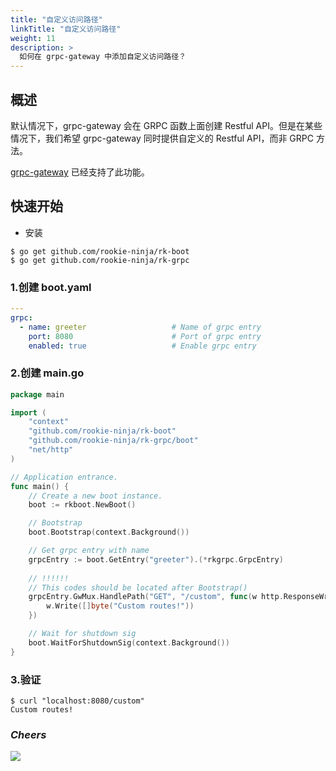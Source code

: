 ```yaml
---
title: "自定义访问路径"
linkTitle: "自定义访问路径"
weight: 11
description: >
  如何在 grpc-gateway 中添加自定义访问路径？
---
```


## 概述
默认情况下，grpc-gateway 会在 GRPC 函数上面创建 Restful API。但是在某些情况下，我们希望 grpc-gateway 同时提供自定义的 Restful API，而非 GRPC 方法。

[grpc-gateway](https://grpc-ecosystem.github.io/grpc-gateway/docs/operations/inject_router/) 已经支持了此功能。

## 快速开始
- 安装

```shell script
$ go get github.com/rookie-ninja/rk-boot
$ go get github.com/rookie-ninja/rk-grpc
```

### 1.创建 boot.yaml
```yaml
---
grpc:
  - name: greeter                   # Name of grpc entry
    port: 8080                      # Port of grpc entry
    enabled: true                   # Enable grpc entry
```

### 2.创建 main.go
```go
package main

import (
	"context"
	"github.com/rookie-ninja/rk-boot"
	"github.com/rookie-ninja/rk-grpc/boot"
	"net/http"
)

// Application entrance.
func main() {
	// Create a new boot instance.
	boot := rkboot.NewBoot()

	// Bootstrap
	boot.Bootstrap(context.Background())

	// Get grpc entry with name
	grpcEntry := boot.GetEntry("greeter").(*rkgrpc.GrpcEntry)
    
    // !!!!!!
    // This codes should be located after Bootstrap()
	grpcEntry.GwMux.HandlePath("GET", "/custom", func(w http.ResponseWriter, r *http.Request, pathParams map[string]string) {
		w.Write([]byte("Custom routes!"))
	})

	// Wait for shutdown sig
	boot.WaitForShutdownSig(context.Background())
}
```

### 3.验证
```shell script
$ curl "localhost:8080/custom"
Custom routes!
```

### _**Cheers**_
![](/bootstrapper/user-guide/cheers.png)